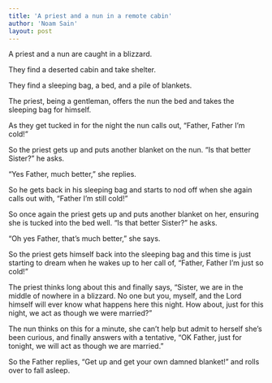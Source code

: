 ```yaml
---
title: 'A priest and a nun in a remote cabin'
author: 'Noam Sain'
layout: post
---
```


A priest and a nun are caught in a blizzard.

They find a deserted cabin and take shelter.

They find a sleeping bag, a bed, and a pile of blankets.

The priest, being a gentleman, offers the nun the bed and takes the sleeping bag for himself.

As they get tucked in for the night the nun calls out, “Father, Father I’m cold!”

So the priest gets up and puts another blanket on the nun. “Is that better Sister?” he asks.

“Yes Father, much better,” she replies.

So he gets back in his sleeping bag and starts to nod off when she again calls out with, “Father I’m still cold!”

So once again the priest gets up and puts another blanket on her, ensuring she is tucked into the bed well. “Is that better Sister?” he asks.

“Oh yes Father, that’s much better,” she says.

So the priest gets himself back into the sleeping bag and this time is just starting to dream when he wakes up to her call of, “Father, Father I’m just so cold!”

The priest thinks long about this and finally says, “Sister, we are in the middle of nowhere in a blizzard. No one but you, myself, and the Lord himself will ever know what happens here this night. How about, just for this night, we act as though we were married?”

The nun thinks on this for a minute, she can’t help but admit to herself she’s been curious, and finally answers with a tentative, “OK Father, just for tonight, we will act as though we are married.”

So the Father replies, “Get up and get your own damned blanket!” and rolls over to fall asleep.
